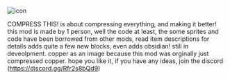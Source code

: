 ![icon](https://user-images.githubusercontent.com/79516671/201996801-3611fefb-9fa1-4943-a3be-25adc192467b.png)

COMPRESS THIS! is about compressing everything, and making it better!
this mod is made by 1 person, well the code at least, the some sprites and code have been borrowed from other mods, read item descriptions for details
adds quite a few new blocks, even adds obsidian!
still in deveolpment. copper as an image because this mod was orginally just compressed copper.
hope you like it, if you have any ideas, join the discord (https://discord.gg/Rfr2s8bQd9)
